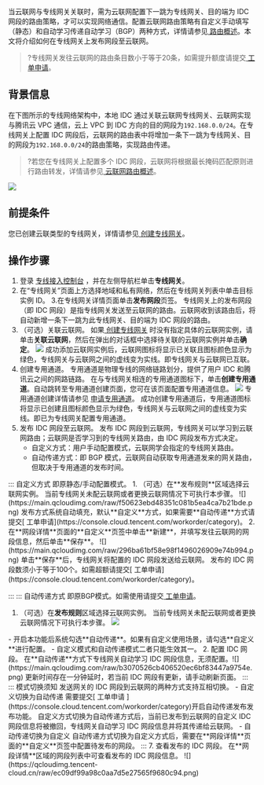 当云联网与专线网关关联时，需为云联网配置下一跳为专线网关、目的端为 IDC 网段的路由策略，才可以实现网络通信。配置云联网路由策略有自定义手动填写（静态）和自动学习传递自动学习（BGP）两种方式，详情请参见[ 路由概述](https://cloud.tencent.com/document/product/877/38801)。本文将介绍如何在专线网关上发布网段至云联网。
>?专线网关发往云联网的路由条目数小于等于20条，如需提升额度请提交[ 工单申请](https://console.cloud.tencent.com/workorder/category)。
>

## 背景信息
在下图所示的专线网络架构中，本地 IDC 通过关联云联网专线网关、云联网实现与腾讯云 VPC 通信，云上 VPC 到 IDC 方向的目的网段为`192.168.0.0/24`。在专线网关上配置 IDC 网段后，云联网的路由表中将增加一条下一跳为专线网关、目的网段为`192.168.0.0/24`的路由策略，实现路由传递。
>?若您在专线网关上配置多个 IDC 网段，云联网将根据最长掩码匹配原则进行路由转发，详情请参见[ 云联网路由概述](https://cloud.tencent.com/document/product/877/38801)。
>
![](https://main.qcloudimg.com/raw/f9d75fe01ea90d8e66c1fc0dde8540d8.png)

## 前提条件
您已创建云联类型的专线网关，详情请参见[ 创建专线网关](https://cloud.tencent.com/document/product/216/19256)。

## 操作步骤
1. 登录 [专线接入控制台](https://console.cloud.tencent.com/dc/dc) ，并在左侧导航栏单击**专线网关**。
2. 在“专线网关”页面上方选择地域和私有网络，然后在专线网关列表中单击目标实例 ID。
3.在专线网关详情页面单击**发布网段**页签。
专线网关上的发布网段（即 IDC 网段）是指专线网关发送至云联网的路由。云联网收到该路由后，将自动新增一条下一跳为此专线网关、目的端为 IDC 网段的路由。
4. （可选）关联云联网。
    如果[ 创建专线网关](https://cloud.tencent.com/document/product/216/19256) 时没有指定具体的云联网实例，请单击**关联云联网**，然后在弹出的对话框中选择待关联的云联网实例并单击**确定**。
	![](https://main.qcloudimg.com/raw/bb42fe39d2749369dcb201a9cc03d3a4.png)
	成功添加云联网实例后，云联网图标将显示已关联且图标颜色显示为绿色，专线网关与云联网之间的虚线变为实线。即专线网关与云联网已互联。
5. 创建专用通道。
    专用通道是物理专线的网络链路划分，提供了用户 IDC 和腾讯云之间的网路链路。
	在与专线网关相连的专用通道图标下，单击**创建专用通道**。自动跳转至专用通道创建页面，您可在该页面配置专用通道信息。
	![](https://main.qcloudimg.com/raw/407d83a3b3fde8f7dc07424632f8d276.png)
	专用通道创建详情请参见 [申请专用通道](https://cloud.tencent.com/document/product/216/19250)。
	成功创建专用通道后，专用通道图标将显示已创建且图标颜色显示为绿色，专线网关与云联网之间的虚线变为实线。即已为专线网关配置专用通道。
6. 发布 IDC 网段至云联网。
   发布 IDC 网段到云联网，专线网关可以学习到云联网路由；云联网是否学习到的专线网关路由，由 IDC 网段发布方式决定。
    - 自定义方式：用户手动配置模式，云联网学会指定的专线网关路由。
    - 自动传递方式：即 BGP 模式，云联网自动获取专用通道发来的网关路由，但取决于专用通道的发布时间。
 <dx-tabs>
::: 自定义方式
即原静态/手动配置模式。
   1. （可选）在**发布规则**区域选择云联网实例。
      当前专线网关未配云联网或者更换云联网情况下可执行本步骤。
	![](https://main.qcloudimg.com/raw/f50623ebd48351c081b5ea4ca7b21bde.png)
	<dx-alert infotype="explain" title="">
发布方式系统自动填充，默认**自定义**方式，如果需要**自动传递**方式请提交[ 工单申请](https://console.cloud.tencent.com/workorder/category)。
</dx-alert>
   2. 在**网段详情**页面的**自定义**页签中单击**新建**，并填写发往云联网的网段信息，然后单击**保存**。
	  ![](https://main.qcloudimg.com/raw/296ba61bf58e98f1496026909e74b994.png)
		单击**保存**后，专线网关将配置的 IDC 网段发送给云联网。
<dx-alert infotype="explain" title="">
发布的 IDC 网段数须小于等于100个。如需超额请提交[ 工单申请](https://console.cloud.tencent.com/workorder/category)。
</dx-alert>

:::
::: 自动传递方式
即原BGP模式。如需使用请提交[ 工单申请](https://console.cloud.tencent.com/workorder/category)。
   1. （可选）在**发布规则**区域选择云联网实例。
      当前专线网关未配云联网或者更换云联网情况下可执行本步骤。
	![](https://main.qcloudimg.com/raw/8b4156d0ee5f0ff6233abb01f6d651da.png)
<dx-alert infotype="explain" title="">
- 开启本功能后系统勾选**自动传递**。如果有自定义使用场景，请勾选**自定义**进行配置。
- 自定义模式和自动传递模式二者只能生效其一。
</dx-alert>
   2. 配置 IDC 网段。
     在**自动传递**方式下专线网关自动学习 IDC 网段信息，无须配置。![](https://main.qcloudimg.com/raw/b3070526cb406520ec6bf83447a9754e.png)
		 <dx-alert infotype="explain" title="">
更新时间存在一分钟延时，若当前 IDC 网段有更新，请手动刷新页面。
</dx-alert>
     :::
     ::: 模式切换须知
     发送网关的 IDC 网段到云联网的两种方式支持互相切换。
- 自定义切换为自动传递
   需要提交[ 工单申请 ](https://console.cloud.tencent.com/workorder/category)开启自动传递发布发布功能。
	 自定义方式切换为自动传递方式后，当前已发布到云联网的自定义 IDC 网段信息将被撤回，专线网关自动学习 IDC 网段信息并将其传递给云联网。
- 自动传递切换为自定义
   自动传递方式切换为自定义方式后，需要在**网段详情**页面的**自定义**页签中配置待发布的网段。
   :::
   </dx-tabs>
7. 查看发布的 IDC 网段。
    在**网段详情**区域的网段列表中可查看发布的 IDC 网段信息。
![](https://qcloudimg.tencent-cloud.cn/raw/ec09df99a98c0aa7d5e27565f9680c94.png)
